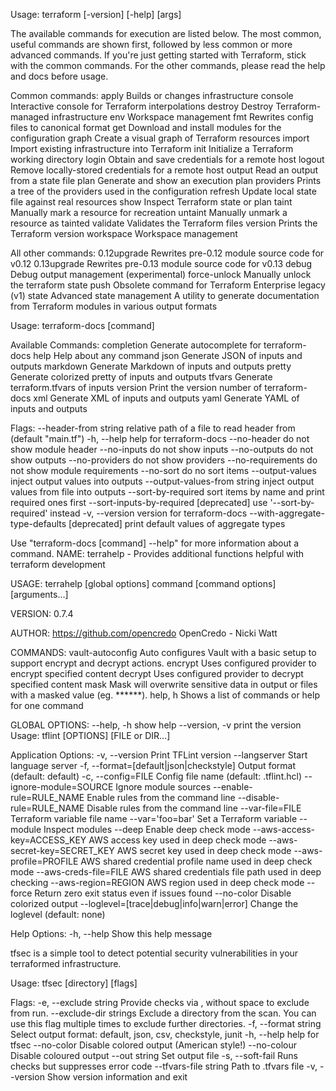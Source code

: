 Usage: terraform [-version] [-help] <command> [args]

The available commands for execution are listed below.
The most common, useful commands are shown first, followed by
less common or more advanced commands. If you're just getting
started with Terraform, stick with the common commands. For the
other commands, please read the help and docs before usage.

Common commands:
    apply              Builds or changes infrastructure
    console            Interactive console for Terraform interpolations
    destroy            Destroy Terraform-managed infrastructure
    env                Workspace management
    fmt                Rewrites config files to canonical format
    get                Download and install modules for the configuration
    graph              Create a visual graph of Terraform resources
    import             Import existing infrastructure into Terraform
    init               Initialize a Terraform working directory
    login              Obtain and save credentials for a remote host
    logout             Remove locally-stored credentials for a remote host
    output             Read an output from a state file
    plan               Generate and show an execution plan
    providers          Prints a tree of the providers used in the configuration
    refresh            Update local state file against real resources
    show               Inspect Terraform state or plan
    taint              Manually mark a resource for recreation
    untaint            Manually unmark a resource as tainted
    validate           Validates the Terraform files
    version            Prints the Terraform version
    workspace          Workspace management

All other commands:
    0.12upgrade        Rewrites pre-0.12 module source code for v0.12
    0.13upgrade        Rewrites pre-0.13 module source code for v0.13
    debug              Debug output management (experimental)
    force-unlock       Manually unlock the terraform state
    push               Obsolete command for Terraform Enterprise legacy (v1)
    state              Advanced state management
A utility to generate documentation from Terraform modules in various output formats

Usage:
  terraform-docs [command]

Available Commands:
  completion  Generate autocomplete for terraform-docs
  help        Help about any command
  json        Generate JSON of inputs and outputs
  markdown    Generate Markdown of inputs and outputs
  pretty      Generate colorized pretty of inputs and outputs
  tfvars      Generate terraform.tfvars of inputs
  version     Print the version number of terraform-docs
  xml         Generate XML of inputs and outputs
  yaml        Generate YAML of inputs and outputs

Flags:
      --header-from string             relative path of a file to read header from (default "main.tf")
  -h, --help                           help for terraform-docs
      --no-header                      do not show module header
      --no-inputs                      do not show inputs
      --no-outputs                     do not show outputs
      --no-providers                   do not show providers
      --no-requirements                do not show module requirements
      --no-sort                        do no sort items
      --output-values                  inject output values into outputs
      --output-values-from string      inject output values from file into outputs
      --sort-by-required               sort items by name and print required ones first
      --sort-inputs-by-required        [deprecated] use '--sort-by-required' instead
  -v, --version                        version for terraform-docs
      --with-aggregate-type-defaults   [deprecated] print default values of aggregate types

Use "terraform-docs [command] --help" for more information about a command.
NAME:
   terrahelp - Provides additional functions helpful with terraform development

USAGE:
   terrahelp [global options] command [command options] [arguments...]

VERSION:
   0.7.4

AUTHOR:
   https://github.com/opencredo OpenCredo - Nicki Watt

COMMANDS:
     vault-autoconfig  Auto configures Vault with a basic setup to support encrypt and decrypt actions.
     encrypt           Uses configured provider to encrypt specified content
     decrypt           Uses configured provider to decrypt specified content
     mask              Mask will overwrite sensitive data in output or files with a masked value (eg. ******).
     help, h           Shows a list of commands or help for one command

GLOBAL OPTIONS:
   --help, -h     show help
   --version, -v  print the version
Usage:
  tflint [OPTIONS] [FILE or DIR...]

Application Options:
  -v, --version                                   Print TFLint version
      --langserver                                Start language server
  -f, --format=[default|json|checkstyle]          Output format (default:
                                                  default)
  -c, --config=FILE                               Config file name (default:
                                                  .tflint.hcl)
      --ignore-module=SOURCE                      Ignore module sources
      --enable-rule=RULE_NAME                     Enable rules from the command
                                                  line
      --disable-rule=RULE_NAME                    Disable rules from the
                                                  command line
      --var-file=FILE                             Terraform variable file name
      --var='foo=bar'                             Set a Terraform variable
      --module                                    Inspect modules
      --deep                                      Enable deep check mode
      --aws-access-key=ACCESS_KEY                 AWS access key used in deep
                                                  check mode
      --aws-secret-key=SECRET_KEY                 AWS secret key used in deep
                                                  check mode
      --aws-profile=PROFILE                       AWS shared credential profile
                                                  name used in deep check mode
      --aws-creds-file=FILE                       AWS shared credentials file
                                                  path used in deep checking
      --aws-region=REGION                         AWS region used in deep check
                                                  mode
      --force                                     Return zero exit status even
                                                  if issues found
      --no-color                                  Disable colorized output
      --loglevel=[trace|debug|info|warn|error]    Change the loglevel (default:
                                                  none)

Help Options:
  -h, --help                                      Show this help message

tfsec is a simple tool to detect potential security vulnerabilities in your terraformed infrastructure.

Usage:
  tfsec [directory] [flags]

Flags:
  -e, --exclude string        Provide checks via , without space to exclude from run.
      --exclude-dir strings   Exclude a directory from the scan. You can use this flag multiple times to exclude further directories.
  -f, --format string         Select output format: default, json, csv, checkstyle, junit
  -h, --help                  help for tfsec
      --no-color              Disable colored output (American style!)
      --no-colour             Disable coloured output
      --out string            Set output file
  -s, --soft-fail             Runs checks but suppresses error code
      --tfvars-file string    Path to .tfvars file
  -v, --version               Show version information and exit
